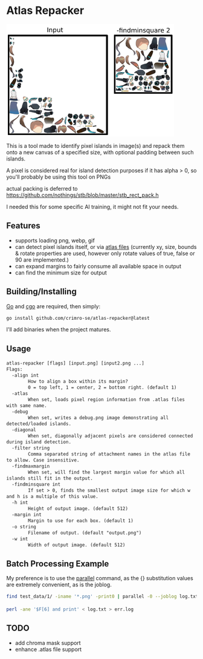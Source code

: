 # Atlas Repacker

![Example image](example.png)

This is a tool made to identify pixel islands in image(s) and repack them onto a new canvas of a specified size, with optional padding between such islands.

A pixel is considered real for island detection purposes if it has alpha > 0, so you'll probably be using this tool on PNGs

actual packing is deferred to https://github.com/nothings/stb/blob/master/stb_rect_pack.h

I needed this for some specific AI training, it might not fit your needs.

## Features

- supports loading png, webp, gif
- can detect pixel islands itself, or via [atlas files](https://en.esotericsoftware.com/spine-atlas-format) (currently xy, size, bounds & rotate properties are used, however only rotate values of true, false or 90 are implemented.)
- can expand margins to fairly consume all available space in output
- can find the minimum size for output

## Building/Installing

[Go](https://go.dev) and [cgo](https://github.com/go101/go101/wiki/CGO-Environment-Setup) are required, then simply:

```bash
go install github.com/crimro-se/atlas-repacker@latest
```

I'll add binaries when the project matures.

## Usage

```
atlas-repacker [flags] [input.png] [input2.png ...]
Flags:
  -align int
        How to align a box within its margin?
        0 = top left, 1 = center, 2 = bottom right. (default 1)
  -atlas
        When set, loads pixel region information from .atlas files with same name.
  -debug
        When set, writes a debug.png image demonstrating all detected/loaded islands.
  -diagonal
        When set, diagonally adjacent pixels are considered connected during island detection.
  -filter string
        Comma separated string of attachment names in the atlas file to allow. Case insensitive.
  -findmaxmargin
        When set, will find the largest margin value for which all islands still fit in the output.
  -findminsquare int
        If set > 0, finds the smallest output image size for which w and h is a multiple of this value.
  -h int
        Height of output image. (default 512)
  -margin int
        Margin to use for each box. (default 1)
  -o string
        Filename of output. (default "output.png")
  -w int
        Width of output image. (default 512)
```

## Batch Processing Example

My preference is to use the [parallel](https://www.gnu.org/software/parallel/) command, as the {} substitution values are extremely convenient, as is the joblog.
```bash
find test_data/1/ -iname '*.png' -print0 | parallel -0 --joblog log.txt  ./atlas-repacker -w 1024 -h 1024 -atlas -findmaxmargin -o "test_data/1_out/{/.}_repacked.png" "{}"

perl -ane '$F[6] and print' < log.txt > err.log
```

## TODO

- add chroma mask support
- enhance .atlas file support